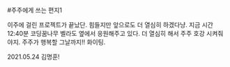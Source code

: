 #주주에게 쓰는 편지1

이주에 걸린 프로젝트가 끝났단.
힘들지만 앞으로도 더 열심히 하겠다냥.
지금 시간 12:40분 코딩꿈나무 벨라도 옆에서 응원해주고 있다.
더 열심히 해서 주주 호강 시켜줘야지.
주주가 행복할 그날까지!! 화이팅.

2021.05.24 김명훈!